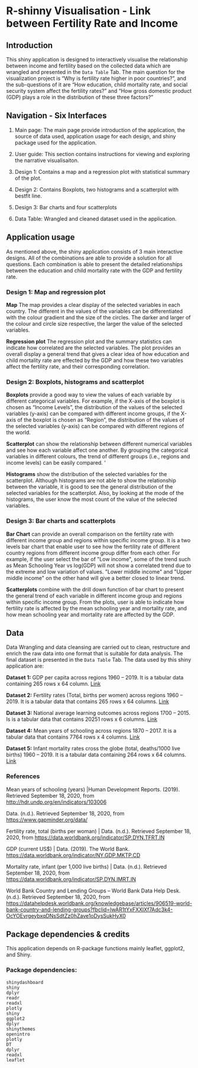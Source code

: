 # R-shinny Visualisation - Link between Fertility Rate and Income
## Introduction

This shiny application is designed to interactively visualise the relationship between income and fertility based on the collected data which are wrangled and presented in the `Data Table` Tab. The main question for the visualization project is “Why is fertility rate higher in poor countries?”, and the sub-questions of it are “How education, child mortality rate, and social security system affect the fertility rates?” and “How gross domestic product (GDP) plays a role in the distribution of these three factors?” 

## Navigation - Six Interfaces

1. Main page: The main page provide introduction of the application, the source of data used, application usage for each design, and shiny package used for the application. 

2. User guide: This section contains instructions for viewing and exploring the narrative visualisaiton.

3. Design 1: Contains a map and a regression plot with statistical summary of the plot.

4. Design 2: Contains Boxplots, two histograms and  a scatterplot with bestfit line.

5. Design 3: Bar charts and four scatterplots

6. Data Table: Wrangled and cleaned dataset used in the application.

## Application usage
As mentioned above, the shiny application consists of 3 main interactive designs. All of the combinations are able to provide a solution for all questions. Each combination is able to present the detailed relationships between the education and child mortality rate with the GDP and fertility rate.

### Design 1: Map and regression plot
**Map** 
The map provides a clear display of the selected variables in each country. The different in the values of the variables can be differentiated with the colour gradient and the size of the circles. The darker and larger of the colour and circle size respective, the larger the value of the selected variables. 

**Regression plot**
The regression plot and the summary statistics can indicate how correlated are the selected variables. The plot provides an overall display a general trend that gives a clear idea of how education and child mortality rate are effected by the GDP and how these two variables affect the fertility rate, and their corresponding correlation.

### Design 2: Boxplots, histograms and scatterplot

**Boxplots** provide a good way to view the values of each variable by different categorical variables. For example, if the X-axis of the boxplot is chosen as “Income Levels”, the distribution of the values of the selected variables (y-axis) can be compared with different income groups, if the X-axis of the boxplot is chosen as “Region”, the distribution of the values of the selected variables (y-axis) can be compared with different regions of the world. 

**Scatterplot** can show the relationship between different numerical variables and see how each variable affect one another. By grouping the categorical variables in different colours, the trend of different groups (i.e., regions and income levels) can be easily compared. ‘

**Histograms** show the distribution of the selected variables for the scatterplot. Although histograms are not able to show the relationship between the variable, it is good to see the general distribution of the selected variables for the scatterplot. Also, by looking at the mode of the histograms, the user know the most count of the value of the selected variables.

### Design 3: Bar charts and scatterplots

**Bar Chart** can provide an overall comparison on the fertility rate with different income group and regions within specific income group. It is a two levels bar chart that enable user to see how the fertility rate of different country regions from different income group differ from each other. For example, if the user select the bar of "Low income", some of the trend such as Mean Schooling Year vs log(GDP) will not show a correlated trend due to the extreme and low variation of values. "Lower middle income" and "Upper middle income" on the other hand will give a better closed to linear trend. 

**Scatterplots** combine with the drill down function of bar chart to present the general trend of each variable in different income group and regions within specific income group. From the plots, user is able to indicate how fertility rate is affected by the mean schooling year and mortality rate, and how mean schooling year and mortality rate are affected by the GDP. 

## Data
Data Wrangling and data cleansing are carried out to clean, restructure and enrich the raw data into one format that is suitable for data analysis. The final dataset is presented in the `Data Table` Tab. The data used by this shiny application are:

**Dataset 1:** GDP per capita across regions 1960 – 2019. It is a tabular data containing 265  rows x 64 column. [Link](https://data.worldbank.org/indicator/NY.GDP.MKTP.CD)

**Dataset 2:** Fertility rates (Total, births per women) across regions 1960 – 2019. It is a tabular data that contains 265 rows x 64 columns. [Link](https://data.worldbank.org/indicator/SP.DYN.TFRT.IN)

**Dataset 3:** National average learning outcomes across regions 1700 – 2015. Is is a tabular data that contains 20251 rows x 6 columns. [Link](https://ourworldindata.org/grapher/learning-outcomes-1985-vs-2015)

**Dataset 4:** Mean years of schooling across regions 1870 – 2017. It is a tabular data that contains 7764 rows x 4 columns. [Link](https://ourworldindata.org/grapher/learning-outcomes-1985-vs-2015)

**Dataset 5:** Infant mortality rates cross the globe (total, deaths/1000 live births) 1960 – 2019. It is a tabular data containing 264  rows x 64 columns. [Link](https://data.worldbank.org/indicator/SP.DYN.IMRT.IN)

### References

Mean years of schooling (years) |Human Development Reports. (2019). Retrieved September 18, 2020, from http://hdr.undp.org/en/indicators/103006 

Data. (n.d.). Retrieved September 18, 2020, from https://www.gapminder.org/data/ 

Fertility rate, total (births per woman) | Data. (n.d.). Retrieved September 18, 2020, from https://data.worldbank.org/indicator/SP.DYN.TFRT.IN 

GDP (current US$) | Data. (2019). The World Bank. https://data.worldbank.org/indicator/NY.GDP.MKTP.CD 

Mortality rate, infant (per 1,000 live births) | Data. (n.d.). Retrieved September 18, 2020, from https://data.worldbank.org/indicator/SP.DYN.IMRT.IN 

World Bank Country and Lending Groups – World Bank Data Help Desk. (n.d.). Retrieved September 18, 2020, from https://datahelpdesk.worldbank.org/knowledgebase/articles/906519-world-bank-country-and-lending-groups?fbclid=IwAR1tYxFXXlXf7Adc3k4-OcYOEvrgeybxqDNsSdtZz0hZave1oDysSukHyX0 

## Package dependencies & credits

This application depends on R-package functions mainly leaflet, ggplot2, and Shiny.  

### Package dependencies:  
```
shinydashboard
shiny
dplyr
readr
readxl
plotly
shiny
ggplot2
dplyr
shinythemes
openintro
plotly
DT
dplyr
readxl
leaflet
```
